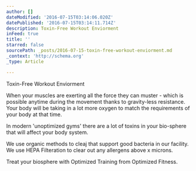 ```yaml
---
author: []
dateModified: '2016-07-15T03:14:06.020Z'
datePublished: '2016-07-15T03:14:11.714Z'
description: Toxin-Free Workout Enviorment
inFeed: true
title: ''
starred: false
sourcePath: _posts/2016-07-15-toxin-free-workout-enviorment.md
_context: 'http://schema.org'
_type: Article

---
```

Toxin-Free Workout Enviorment

When your muscles are exerting all the force they can muster - which is possible anytime during the movement thanks to gravity-less resistance. Your body will be taking in a lot more oxygen to match the requirements of your body at that time.

In modern 'unoptimized gyms' there are a lot of toxins in your bio-sphere that will affect your body system. 

We use organic methods to cleaj that support good bacteria in our facility. We use HEPA Filteration to clear out any allergens above x microns.

Treat your biosphere with Optimized Training from Optimized Fitness.